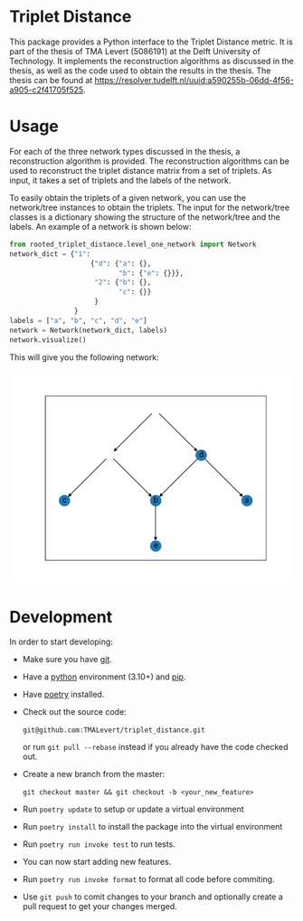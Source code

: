 # Triplet Distance
This package provides a Python interface to the Triplet Distance metric.
It is part of the thesis of TMA Levert (5086191) at the Delft University of Technology.
It implements the reconstruction algorithms as discussed in the thesis, as well as the code used to obtain the results in the thesis.
The thesis can be found at https://resolver.tudelft.nl/uuid:a590255b-06dd-4f56-a905-c2f41705f525.

# Usage
For each of the three network types discussed in the thesis, a reconstruction algorithm is provided.
The reconstruction algorithms can be used to reconstruct the triplet distance matrix from a set of triplets.
As input, it takes a set of triplets and the labels of the network.

To easily obtain the triplets of a given network, you can use the network/tree instances to obtain the triplets.
The input for the network/tree classes is a dictionary showing the structure of the network/tree and the labels.
An example of a network is shown below:

```python
from rooted_triplet_distance.level_one_network import Network
network_dict = {"1": 
                    {"d": {"a": {}, 
                           "b": {"e": {}}}, 
                     "2": {"b": {},
                           "c": {}}
                     }
                }
labels = ["a", "b", "c", "d", "e"]
network = Network(network_dict, labels)
network.visualize()
```
This will give you the following network:

![example_network.png](example_network.png)

# Development

In order to start developing:

-   Make sure you have [git](https://github.com/git-guides/install-git).

-   Have a [python](https://www.python.org/downloads/)
    environment (3.10+) and
    [pip](https://pip.pypa.io/en/stable/installation/#get-pip-py).

-   Have 
    [poetry](https://python-poetry.org/docs/master/#installing-with-the-official-installer)
    installed.

-   Check out the source code:

    `git@github.com:TMALevert/triplet_distance.git`

    or run `git pull --rebase` instead if you already have the code checked out.

-   Create a new branch from the master:

    `git checkout master && git checkout -b <your_new_feature>`

-   Run `poetry update` to setup or update a virtual environment

-   Run `poetry install` to install the package into the virtual
    environment

-   Run `poetry run invoke test` to run tests.

-   You can now start adding new features.

-   Run `poetry run invoke format` to format all code before commiting.

-   Use `git push` to comit changes to your branch and optionally create a pull request to get your
    changes merged.
